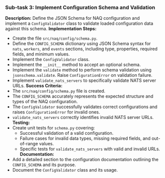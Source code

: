 ### Sub-task 3: Implement Configuration Schema and Validation
**Description:** Define the JSON Schema for NAQ configuration and implement a `ConfigValidator` class to validate loaded configuration data against this schema.
**Implementation Steps:**
- Create the file `src/naq/config/schema.py`.
- Define the `CONFIG_SCHEMA` dictionary using JSON Schema syntax for `nats`, `workers`, and `events` sections, including type, properties, required fields, and minimum values.
- Implement the `ConfigValidator` class.
- Implement the `__init__` method to accept an optional schema.
- Implement the `validate` method to perform schema validation using `jsonschema.validate`. Raise `ConfigurationError` on validation failure.
- Implement `validate_nats_servers` to specifically validate NATS server URLs.
**Success Criteria:**
- The `src/naq/config/schema.py` file is created.
- The `CONFIG_SCHEMA` accurately represents the expected structure and types of the NAQ configuration.
- The `ConfigValidator` successfully validates correct configurations and raises `ConfigurationError` for invalid ones.
- `validate_nats_servers` correctly identifies invalid NATS server URLs.
**Testing:**
- Create unit tests for `schema.py` covering:
    - Successful validation of a valid configuration.
    - Failure cases for invalid data types, missing required fields, and out-of-range values.
    - Specific tests for `validate_nats_servers` with valid and invalid URLs.
**Documentation:**
- Add a detailed section to the configuration documentation outlining the `CONFIG_SCHEMA` and its purpose.
- Document the `ConfigValidator` class and its usage.